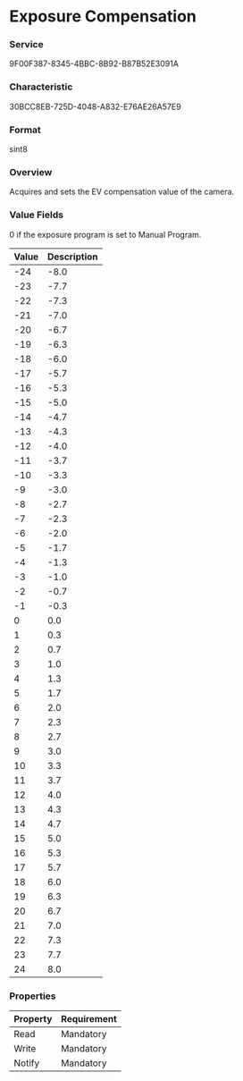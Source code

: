 # Exposure Compensation

### Service

9F00F387-8345-4BBC-8B92-B87B52E3091A

### Characteristic

30BCC8EB-725D-4048-A832-E76AE26A57E9

### Format

sint8

### Overview

Acquires and sets the EV compensation value of the camera.

### Value Fields

0 if the exposure program is set to Manual Program.

| Value | Description |
|:--|:--|
| -24 | -8.0 |
| -23 | -7.7 |
| -22 | -7.3 |
| -21 | -7.0 |
| -20 | -6.7 |
| -19 | -6.3 |
| -18 | -6.0 |
| -17 | -5.7 |
| -16 | -5.3 |
| -15 | -5.0 |
| -14 | -4.7 |
| -13 | -4.3 |
| -12 | -4.0 |
| -11 | -3.7 |
| -10 | -3.3 |
| -9 | -3.0 |
| -8 | -2.7 |
| -7 | -2.3 |
| -6 | -2.0 |
| -5 | -1.7 |
| -4 | -1.3 |
| -3 | -1.0 |
| -2 | -0.7 |
| -1 | -0.3 |
| 0 | 0.0 |
| 1 | 0.3 |
| 2 | 0.7 |
| 3 | 1.0 |
| 4 | 1.3 |
| 5 | 1.7 |
| 6 | 2.0 |
| 7 | 2.3 |
| 8 | 2.7 |
| 9 | 3.0 |
| 10 | 3.3 |
| 11 | 3.7 |
| 12 | 4.0 |
| 13 | 4.3 |
| 14 | 4.7 |
| 15 | 5.0 |
| 16 | 5.3 |
| 17 | 5.7 |
| 18 | 6.0 |
| 19 | 6.3 |
| 20 | 6.7 |
| 21 | 7.0 |
| 22 | 7.3 |
| 23 | 7.7 |
| 24 | 8.0 |

### Properties

| Property | Requirement |
|:--|:--|
| Read | Mandatory |
| Write | Mandatory |
| Notify | Mandatory |
